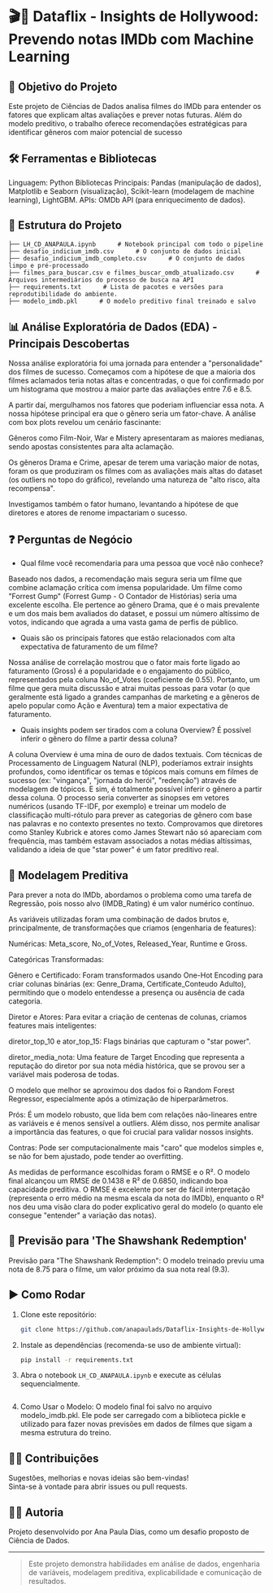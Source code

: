 # 🎬🤖 Dataflix - Insights de Hollywood: Prevendo notas IMDb com Machine Learning

## 🎯 Objetivo do Projeto
Este projeto de Ciências de Dados analisa filmes do IMDb para entender os fatores que explicam altas avaliações e prever notas futuras. Além do modelo preditivo, o trabalho oferece recomendações estratégicas para identificar gêneros com maior potencial de sucesso

## 🛠️ Ferramentas e Bibliotecas
Linguagem: Python
Bibliotecas Principais: Pandas (manipulação de dados), Matplotlib e Seaborn (visualização), Scikit-learn (modelagem de machine learning), LightGBM.
APIs: OMDb API (para enriquecimento de dados).

## 📂 Estrutura do Projeto
```
├── LH_CD_ANAPAULA.ipynb      # Notebook principal com todo o pipeline
├── desafio_indicium_imdb.csv      # O conjunto de dados inicial
├── desafio_indicium_imdb_completo.csv      # O conjunto de dados limpo e pré-processado
├── filmes_para_buscar.csv e filmes_buscar_omdb_atualizado.csv      #  Arquivos intermediários do processo de busca na API
├── requirements.txt      # Lista de pacotes e versões para reprodutibilidade do ambiente.
├── modelo_imdb.pkl      # O modelo preditivo final treinado e salvo
```

## 📊 Análise Exploratória de Dados (EDA) - Principais Descobertas
Nossa análise exploratória foi uma jornada para entender a "personalidade" dos filmes de sucesso. 
Começamos com a hipótese de que a maioria dos filmes aclamados teria notas altas e concentradas, o que foi confirmado por um histograma que mostrou a maior parte das avaliações entre 7.6 e 8.5.

A partir daí, mergulhamos nos fatores que poderiam influenciar essa nota. A nossa hipótese principal era que o gênero seria um fator-chave. A análise com box plots revelou um cenário fascinante:

Gêneros como Film-Noir, War e Mistery apresentaram as maiores medianas, sendo apostas consistentes para alta aclamação.

Os gêneros Drama e Crime, apesar de terem uma variação maior de notas, foram os que produziram os filmes com as avaliações mais altas do dataset (os outliers no topo do gráfico), revelando uma natureza de "alto risco, alta recompensa".

Investigamos também o fator humano, levantando a hipótese de que diretores e atores de renome impactariam o sucesso. 

## ❓ Perguntas de Negócio
- Qual filme você recomendaria para uma pessoa que você não conhece?

Baseado nos dados, a recomendação mais segura seria um filme que combine aclamação crítica com imensa popularidade. Um filme como "Forrest Gump" (Forrest Gump - O Contador de Histórias) seria uma excelente escolha. Ele pertence ao gênero Drama, que é o mais prevalente e um dos mais bem avaliados do dataset, e possui um número altíssimo de votos, indicando que agrada a uma vasta gama de perfis de público.

- Quais são os principais fatores que estão relacionados com alta expectativa de faturamento de um filme?

Nossa análise de correlação mostrou que o fator mais forte ligado ao faturamento (Gross) é a popularidade e o engajamento do público, representados pela coluna No_of_Votes (coeficiente de 0.55). Portanto, um filme que gera muita discussão e atrai muitas pessoas para votar (o que geralmente está ligado a grandes campanhas de marketing e a gêneros de apelo popular como Ação e Aventura) tem a maior expectativa de faturamento.

- Quais insights podem ser tirados com a coluna Overview? É possível inferir o gênero do filme a partir dessa coluna?

A coluna Overview é uma mina de ouro de dados textuais. Com técnicas de Processamento de Linguagem Natural (NLP), poderíamos extrair insights profundos, como identificar os temas e tópicos mais comuns em filmes de sucesso (ex: "vingança", "jornada do herói", "redenção") através de modelagem de tópicos. E sim, é totalmente possível inferir o gênero a partir dessa coluna. O processo seria converter as sinopses em vetores numéricos (usando TF-IDF, por exemplo) e treinar um modelo de classificação multi-rótulo para prever as categorias de gênero com base nas palavras e no contexto presentes no texto.
Comprovamos que diretores como Stanley Kubrick e atores como James Stewart não só apareciam com frequência, mas também estavam associados a notas médias altíssimas, validando a ideia de que "star power" é um fator preditivo real.

## 🧠 Modelagem Preditiva
Para prever a nota do IMDb, abordamos o problema como uma tarefa de Regressão, pois nosso alvo (IMDB_Rating) é um valor numérico contínuo.

As variáveis utilizadas foram uma combinação de dados brutos e, principalmente, de transformações que criamos (engenharia de features):

Numéricas: Meta_score, No_of_Votes, Released_Year, Runtime e Gross.

Categóricas Transformadas:

Gênero e Certificado: Foram transformados usando One-Hot Encoding para criar colunas binárias (ex: Genre_Drama, Certificate_Conteudo Adulto), permitindo que o modelo entendesse a presença ou ausência de cada categoria.

Diretor e Atores: Para evitar a criação de centenas de colunas, criamos features mais inteligentes:

diretor_top_10 e ator_top_15: Flags binárias que capturam o "star power".

diretor_media_nota: Uma feature de Target Encoding que representa a reputação do diretor por sua nota média histórica, que se provou ser a variável mais poderosa de todas.

O modelo que melhor se aproximou dos dados foi o Random Forest Regressor, especialmente após a otimização de hiperparâmetros.

Prós: É um modelo robusto, que lida bem com relações não-lineares entre as variáveis e é menos sensível a outliers. Além disso, nos permite analisar a importância das features, o que foi crucial para validar nossos insights.

Contras: Pode ser computacionalmente mais "caro" que modelos simples e, se não for bem ajustado, pode tender ao overfitting.

As medidas de performance escolhidas foram o RMSE e o R². 
O modelo final alcançou um RMSE de 0.1438 e R² de 0.6850, indicando boa capacidade preditiva.
O RMSE é excelente por ser de fácil interpretação (representa o erro médio na mesma escala da nota do IMDb), enquanto o R² nos deu uma visão clara do poder explicativo geral do modelo (o quanto ele consegue "entender" a variação das notas).


## 🔮 Previsão para 'The Shawshank Redemption'
Previsão para "The Shawshank Redemption": O modelo treinado previu uma nota de 8.75 para o filme, um valor próximo da sua nota real (9.3).

## ▶️ Como Rodar
1. Clone este repositório:
   ```bash
   git clone https://github.com/anapaulads/Dataflix-Insights-de-Hollywood.git
   ```
2. Instale as dependências (recomenda-se uso de ambiente virtual):
   ```bash
   pip install -r requirements.txt
   ```
3. Abra o notebook `LH_CD_ANAPAULA.ipynb` e execute as células sequencialmente.
   ``` 
5. Como Usar o Modelo: O modelo final foi salvo no arquivo modelo_imdb.pkl. Ele pode ser carregado com a biblioteca pickle e utilizado para fazer novas previsões em dados de filmes que sigam a mesma estrutura do treino.

## 🤝🏾 Contribuições
Sugestões, melhorias e novas ideias são bem-vindas!  
Sinta-se à vontade para abrir issues ou pull requests.

## ✍🏾 Autoria
Projeto desenvolvido por Ana Paula Dias, como um desafio proposto de Ciência de Dados. 

---

> Este projeto demonstra habilidades em análise de dados, engenharia de variáveis, modelagem preditiva, explicabilidade e comunicação de resultados.
